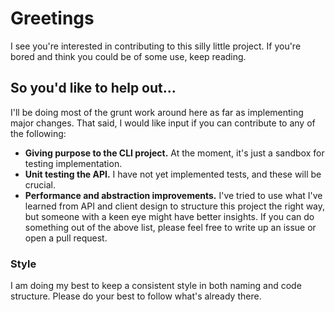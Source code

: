 # Greetings
I see you're interested in contributing to this silly little project. If you're bored and think you could be of some use, keep reading.
## So you'd like to help out...
I'll be doing most of the grunt work around here as far as implementing major changes. That said, I would like input if you can contribute to any of the following:
* **Giving purpose to the CLI project.** At the moment, it's just a sandbox for testing implementation.
* **Unit testing the API.** I have not yet implemented tests, and these will be crucial.
* **Performance and abstraction improvements.** I've tried to use what I've learned from API and client design to structure this project the right way, but someone with a keen eye might have better insights.
If you can do something out of the above list, please feel free to write up an issue or open a pull request.
### Style
I am doing my best to keep a consistent style in both naming and code structure. Please do your best to follow what's already there.
